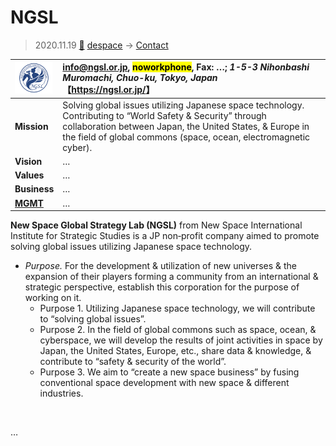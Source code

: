 # NGSL
> 2020.11.19 [🚀](../../index/index.md) [despace](../index.md) → [Contact](../contact.md)

|[![](../f/contact/n/ngsl_logo1_thumb.png)](../f/contact/n/ngsl_logo1.png)|<info@ngsl.or.jp>, <mark>noworkphone</mark>, Fax: …; *1-5-3 Nihonbashi Muromachi, Chuo-ku, Tokyo, Japan*<br> 【<https://ngsl.or.jp/>】|
|:--|:--|
|**Mission**|Solving global issues utilizing Japanese space technology. Contributing to “World Safety & Security” through collaboration between Japan, the United States, & Europe in the field of global commons (space, ocean, electromagnetic cyber).|
|**Vision**|…|
|**Values**|…|
|**Business**|…|
|**[MGMT](../mgmt.md)**|…|

**New Space Global Strategy Lab (NGSL)** from New Space International Institute for Strategic Studies is a JP non‑profit company aimed to promote solving global issues utilizing Japanese space technology.

   - *Purpose.* For the development & utilization of new universes & the expansion of their players forming a community from an international & strategic perspective, establish this corporation for the purpose of working on it.
      - Purpose 1. Utilizing Japanese space technology, we will contribute to “solving global issues”.
      - Purpose 2. In the field of global commons such as space, ocean, & cyberspace, we will develop the results of joint activities in space by Japan, the United States, Europe, etc., share data & knowledge, & contribute to “safety & security of the world”.
      - Purpose 3. We aim to “create a new space business” by fusing conventional space development with new space & different industries.

<p style="page-break-after:always"> </p>

…
